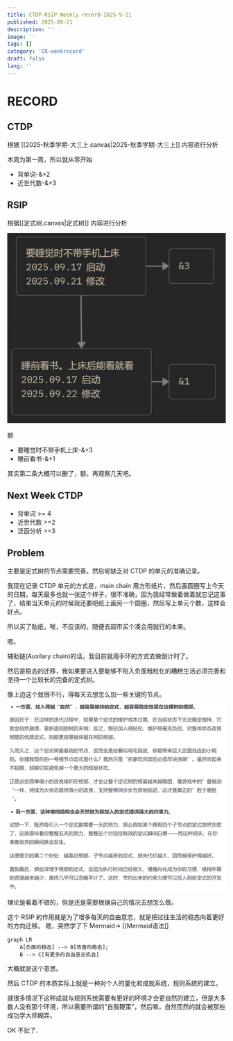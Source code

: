 ```yaml
---
title: CTDP-RSIP Weekly record-2025-9-21
published: 2025-09-21
description: ''
image: ''
tags: []
category: 'CR-weekrecord'
draft: false 
lang: ''
---
```


# RECORD

## CTDP

根据 [[2025-秋季学期-大三上.canvas|2025-秋季学期-大三上]] 内容进行分析

本周为第一周，所以就从零开始

- 背单词-&+2
- 近世代数-&+3


## RSIP

根据[[定式树.canvas|定式树]] 内容进行分析

![嗯](./CTDP-RSIP-Weekly-record-2025-9-21/Pasted-image-20250921223017.png)

额

- 要睡觉时不带手机上床-&+3
- 睡前看书-&+1

其实第二条大概可以删了，额，再观察几天吧。

## Next Week CTDP

- 背单词 >= 4
- 近世代数 >=2
- 泛函分析 >=3


## Problem

主要是定式树的节点需要完善。然后呢缺乏对 CTDP 的单元的准确记录。

我现在记录 CTDP 单元的方式是，main chain 用方形纸片，然后画圆圈写上今天的日期，每天最多也就一张这个样子，很不准确，因为我经常做着做着就忘记这事了，结束当天单元的时候我还要吧纸上画另一个圆圈，然后写上单元个数，这样会好点。

所以买了贴纸，唉，不应该的，随便去超市买个凑合用就行的本来。

嗯。

辅助链(Auxilary chain)的话，我目前就用手环的方式去做倒计时了。

然后是稳态的迁移，我如果要进入要能够不陷入负面粗粒化的糟糕生活必须完善和坚持一个比较长的完备的定式树。

像上边这个就很不行，得每天去想怎么加一些关键的节点。

![嗯](./CTDP-RSIP-Weekly-record-2025-9-21/Pasted-image-20250921224656.png)

理论是看着不错的，但是还是需要根据自己的情况去想怎么做。

这个 RSIP 的作用就是为了增多每天的自由意志，就是把过往生活的稳态向着更好的方向迁移。
嗯，突然学了下 Mermaid-> [[Mermaid语法]]


```mermaid
graph LR
	A[负面的稳态] --> B[改善的稳态];
	B --> C[有更多的自由意志机会]
```

大概就是这个意思。

然后 CTDP 的本质实际上就是一种对个人的量化和成就系统，规则系统的建立。

就很多情况下这种成就与规则系统需要有更好的环境才会更自然的建立，但是大多数人没有那个环境，所以需要所谓的"自我鞭策"，然后嘛，自然而然的就会被那些成功学大师糊弄。

OK 不扯了.
